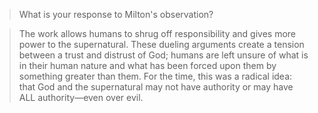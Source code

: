 > What is your response to Milton's observation?

> The work allows humans to shrug off responsibility and gives more power to the supernatural. These dueling arguments create a tension between a trust and distrust of God; humans are left unsure of what is in their human nature and what has been forced upon them by something greater than them. For the time, this was a radical idea: that God and the supernatural may not have authority or may have ALL authority—even over evil.

